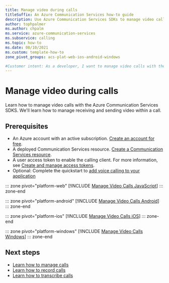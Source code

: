 ```yaml
---
title: Manage video during calls
titleSuffix: An Azure Communication Services how-to guide
description: Use Azure Communication Services SDKs to manage video calls.
author: tophpalmer
ms.author: chpalm
ms.service: azure-communication-services
ms.subservice: calling
ms.topic: how-to 
ms.date: 08/10/2021
ms.custom: template-how-to
zone_pivot_groups: acs-plat-web-ios-android-windows

#Customer intent: As a developer, I want to manage video calls with the Azure Communication Services sdks so that I can create a calling application that provides video capabilities.
---
```


# Manage video during calls

Learn how to manage video calls with the Azure Communication Services SDKS. We'll learn how to manage receiving and sending video within a call.

## Prerequisites

- An Azure account with an active subscription. [Create an account for free](https://azure.microsoft.com/free/?WT.mc_id=A261C142F). 
- A deployed Communication Services resource. [Create a Communication Services resource](../../quickstarts/create-communication-resource.md).
- A user access token to enable the calling client. For more information, see [Create and manage access tokens](../../quickstarts/identity/access-tokens.md).
- Optional: Complete the quickstart to [add voice calling to your application](../../quickstarts/voice-video-calling/getting-started-with-calling.md)

::: zone pivot="platform-web"
[!INCLUDE [Manage Video Calls JavaScript](./includes/manage-video/manage-video-web.md)]
::: zone-end

::: zone pivot="platform-android"
[!INCLUDE [Manage Video Calls Android](./includes/manage-video/manage-video-android.md)]
::: zone-end

::: zone pivot="platform-ios"
[!INCLUDE [Manage Video Calls iOS](./includes/manage-video/manage-video-ios.md)]
::: zone-end

::: zone pivot="platform-windows"
[!INCLUDE [Manage Video Calls Windows](./includes/manage-video/manage-video-windows.md)]
::: zone-end

## Next steps
- [Learn how to manage calls](./manage-calls.md)
- [Learn how to record calls](./record-calls.md)
- [Learn how to transcribe calls](./call-transcription.md)
